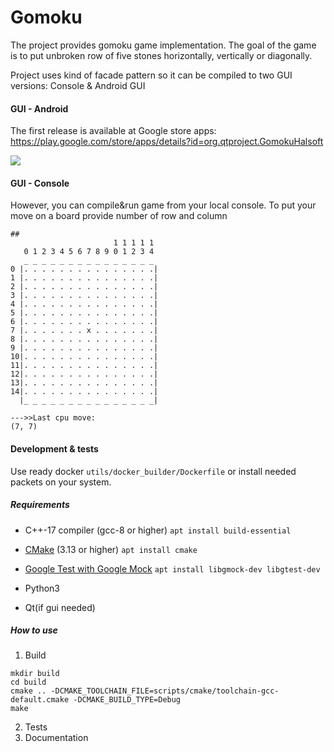# Gomoku
The project provides gomoku game implementation.
The goal of the game is to put unbroken row of five stones horizontally, vertically or diagonally.

Project uses kind of facade pattern so it can be compiled to two GUI versions: Console & Android GUI 

#### GUI - Android
The first release is available at Google store apps:
https://play.google.com/store/apps/details?id=org.qtproject.GomokuHalsoft

![](Design/intro.png)  

#### GUI - Console
However, you can compile&run game from your local console.
To put your move on a board provide number of row <enter> and column <enter>

```
##
                       1 1 1 1 1 
   0 1 2 3 4 5 6 7 8 9 0 1 2 3 4 
   _ _ _ _ _ _ _ _ _ _ _ _ _ _ _
0 |. . . . . . . . . . . . . . .|
1 |. . . . . . . . . . . . . . .|
2 |. . . . . . . . . . . . . . .|
3 |. . . . . . . . . . . . . . .|
4 |. . . . . . . . . . . . . . .|
5 |. . . . . . . . . . . . . . .|
6 |. . . . . . . . . . . . . . .|
7 |. . . . . . . x . . . . . . .|
8 |. . . . . . . . . . . . . . .|
9 |. . . . . . . . . . . . . . .|
10|. . . . . . . . . . . . . . .|
11|. . . . . . . . . . . . . . .|
12|. . . . . . . . . . . . . . .|
13|. . . . . . . . . . . . . . .|
14|. . . . . . . . . . . . . . .|
  |_ _ _ _ _ _ _ _ _ _ _ _ _ _ _|

--->>Last cpu move:
(7, 7)
```

#### Development & tests
Use ready docker `utils/docker_builder/Dockerfile` or install needed packets on your system.


##### Requirements

* C++-17 compiler (gcc-8 or higher)
  `apt install build-essential`

* [CMake](https://cmake.org/) (3.13 or higher)
  `apt install cmake`

* [Google Test with Google Mock](https://github.com/google/googletest)
  `apt install libgmock-dev libgtest-dev`

* Python3

* Qt(if gui needed)
  
##### How to use


1. Build
```
mkdir build
cd build
cmake .. -DCMAKE_TOOLCHAIN_FILE=scripts/cmake/toolchain-gcc-default.cmake -DCMAKE_BUILD_TYPE=Debug
make 
```
2. Tests
3. Documentation